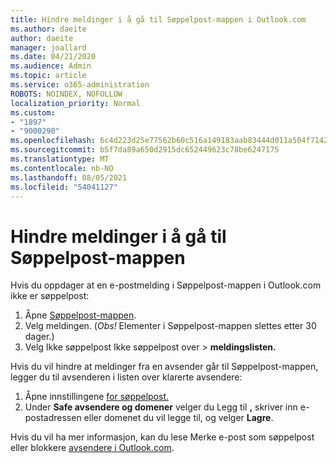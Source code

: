 ```yaml
---
title: Hindre meldinger i å gå til Søppelpost-mappen i Outlook.com
ms.author: daeite
author: daeite
manager: joallard
ms.date: 04/21/2020
ms.audience: Admin
ms.topic: article
ms.service: o365-administration
ROBOTS: NOINDEX, NOFOLLOW
localization_priority: Normal
ms.custom:
- "1897"
- "9000290"
ms.openlocfilehash: 6c4d223d25e77562b60c516a149183aab83444d011a504f71424479792c97cfa
ms.sourcegitcommit: b5f7da89a650d2915dc652449623c78be6247175
ms.translationtype: MT
ms.contentlocale: nb-NO
ms.lasthandoff: 08/05/2021
ms.locfileid: "54041127"
---
```

# <a name="stop-messages-from-going-to-your-junk-email-folder"></a>Hindre meldinger i å gå til Søppelpost-mappen

Hvis du oppdager at en e-postmelding i Søppelpost-mappen i Outlook.com ikke er søppelpost:

1. Åpne [Søppelpost-mappen](https://outlook.live.com/mail/junkemail).
1. Velg meldingen. (*Obs!* Elementer i Søppelpost-mappen slettes etter 30 dager.)
1. Velg Ikke søppelpost Ikke søppelpost over  >  **meldingslisten.**

Hvis du vil hindre at meldinger fra en avsender går til Søppelpost-mappen, legger du til avsenderen i listen over klarerte avsendere:

1. Åpne innstillingene [for søppelpost.](https://go.microsoft.com/fwlink/?linkid=2035804)
1. Under **Safe avsendere og domener** velger du Legg til **,** skriver inn e-postadressen eller domenet du vil legge til, og velger **Lagre**.

Hvis du vil ha mer informasjon, kan du lese Merke e-post som søppelpost eller blokkere [avsendere i Outlook.com](https://support.office.com/article/a3ece97b-82f8-4a5e-9ac3-e92fa6427ae4?wt.mc_id=Office_Outlook_com_Alchemy).
